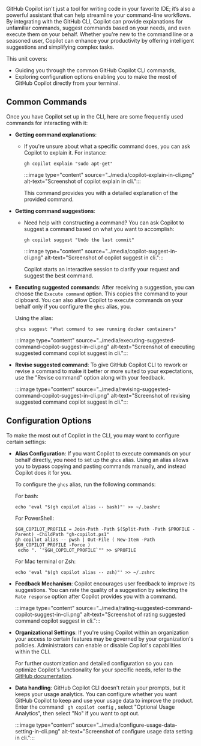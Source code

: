 GitHub Copilot isn't just a tool for writing code in your favorite IDE; it’s also a powerful assistant that can help streamline your command-line workflows. By integrating with the GitHub CLI, Copilot can provide explanations for unfamiliar commands, suggest commands based on your needs, and even execute them on your behalf. Whether you're new to the command line or a seasoned user, Copilot can enhance your productivity by offering intelligent suggestions and simplifying complex tasks.

This unit covers:

- Guiding you through the common GitHub Copilot CLI commands,
- Exploring configuration options enabling you to make the most of GitHub Copilot directly from your terminal. 


## Common Commands
Once you have Copilot set up in the CLI, here are some frequently used commands for interacting with it:

- **Getting command explanations**:
   - If you're unsure about what a specific command does, you can ask Copilot to explain it. For instance:

     ```shell
     gh copilot explain "sudo apt-get"
     ```

     :::image type="content" source="../media/copilot-explain-in-cli.png" alt-text="Screenshot of copilot explain in cli.":::

     This command provides you with a detailed explanation of the provided command.

- **Getting command suggestions**:
   - Need help with constructing a command? You can ask Copilot to suggest a command based on what you want to accomplish:
     ```shell
     gh copilot suggest "Undo the last commit"
     ```

     :::image type="content" source="../media/copilot-suggest-in-cli.png" alt-text="Screenshot of copilot suggest in cli.":::

     Copilot starts an interactive session to clarify your request and suggest the best command.

- **Executing suggested commands**:
After receiving a suggestion, you can choose the `Execute command` option. This copies the command to your clipboard. You can also allow Copilot to execute commands on your behalf only if you configure the `ghcs` alias, you. 

   Using the alias:

   ```
   ghcs suggest "What command to see running docker containers"
   ```

   :::image type="content" source="../media/executing-suggested-command-copilot-suggest-in-cli.png" alt-text="Screenshot of executing suggested command copilot suggest in cli.":::

- **Revise suggested command**:
   To give GitHub Copilot CLI to rework or revise a command to make it better or more suited to your expectations, use the "Revise command" option along with your feedback.

   :::image type="content" source="../media/revising-suggested-command-copilot-suggest-in-cli.png" alt-text="Screenshot of revising suggested command copilot suggest in cli.":::


## Configuration Options

To make the most out of Copilot in the CLI, you may want to configure certain settings:

- **Alias Configuration**:
   If you want Copilot to execute commands on your behalf directly, you need to set up the `ghcs` alias. Using an alias allows you to bypass copying and pasting commands manually, and instead Copilot does it for you.

   To configure the `ghcs` alias, run the following commands:

   For bash:

   ```
   echo 'eval "$(gh copilot alias -- bash)"' >> ~/.bashrc
   ```

   For PowerShell:

   ```
   $GH_COPILOT_PROFILE = Join-Path -Path $(Split-Path -Path $PROFILE -Parent) -ChildPath "gh-copilot.ps1"
   gh copilot alias -- pwsh | Out-File ( New-Item -Path $GH_COPILOT_PROFILE -Force )
    echo ". `"$GH_COPILOT_PROFILE`"" >> $PROFILE
   ```

   For Mac terminal or Zsh:

   ```
   echo 'eval "$(gh copilot alias -- zsh)"' >> ~/.zshrc
   ```

- **Feedback Mechanism**:
   Copilot encourages user feedback to improve its suggestions. You can rate the quality of a suggestion by selecting the `Rate response` option after Copilot provides you with a command.

   :::image type="content" source="../media/rating-suggested-command-copilot-suggest-in-cli.png" alt-text="Screenshot of rating suggested command copilot suggest in cli.":::

- **Organizational Settings**:
   If you're using Copilot within an organization your access to certain features may be governed by your organization's policies. Administrators can enable or disable Copilot's capabilities within the CLI.

   For further customization and detailed configuration so you can optimize Copilot's functionality for your specific needs, refer to the [GitHub documentation](https://docs.github.com/en/copilot).

- **Data handling**:
   GitHub Copilot CLI doesn't retain your prompts, but it keeps your usage analytics. You can configure whether you want GitHub Copilot to keep and use your usage data to improve the product. Enter the command ` gh copilot config` , select "Optional Usage Analytics", then select "No" if you want to opt out.

   :::image type="content" source="../media/configure-usage-data-setting-in-cli.png" alt-text="Screenshot of configure usage data setting in cli.":::
